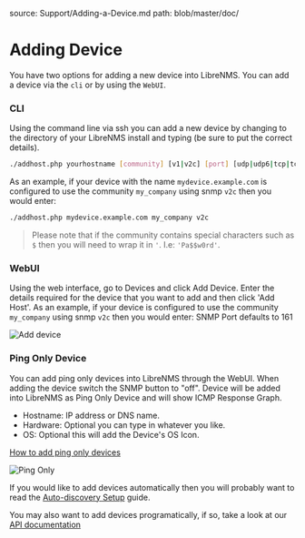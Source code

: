 source: Support/Adding-a-Device.md
path: blob/master/doc/

# Adding Device

You have two options for adding a new device into LibreNMS. You can add a device via the `cli` or by using the 
`WebUI`.

### CLI

Using the command line via ssh you can add a new device by changing to the directory of your LibreNMS install and typing (be sure to put the correct details).

```bash
./addhost.php yourhostname [community] [v1|v2c] [port] [udp|udp6|tcp|tcp6]
```

As an example, if your device with the name `mydevice.example.com` is configured to use the community `my_company` using snmp `v2c` then you would enter:

```bash
./addhost.php mydevice.example.com my_company v2c
```

> Please note that if the community contains special characters such as `$` then you will need to wrap it in `'`. I.e: `'Pa$$w0rd'`.

### WebUI

Using the web interface, go to Devices and click Add Device. Enter the details required for the device that you want to add and then click 'Add Host'.
As an example, if your device is configured to use the community `my_company` using snmp `v2c` then you would enter:
SNMP Port defaults to 161

![Add device](/img/webui_add_device.png)

### Ping Only Device

You can add ping only devices into LibreNMS through the WebUI. When adding the device switch the SNMP button to "off".
Device will be added into LibreNMS as Ping Only Device and will show ICMP Response Graph. 

- Hostname: IP address or DNS name.
- Hardware: Optional you can type in whatever you like.
- OS: Optional this will add the Device's OS Icon.

[How to add ping only devices](https://youtu.be/cjuByubg-uk)

![Ping Only](/img/add-ping-only.png)

If you would like to add devices automatically then you will probably want to read the [Auto-discovery Setup](/Extensions/Auto-Discovery.md) guide.

You may also want to add devices programatically, if so, take a look at our [API documentation](/API/index.md)
